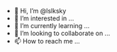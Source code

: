 - 👋 Hi, I’m @lslksky
- 👀 I’m interested in ...
- 🌱 I’m currently learning ...
- 💞️ I’m looking to collaborate on ...
- 📫 How to reach me ...

<!---
lslksky/lslksky is a ✨ special ✨ repository because its `README.md` (this file) appears on your GitHub profile.
You can click the Preview link to take a look at your changes.
--->
